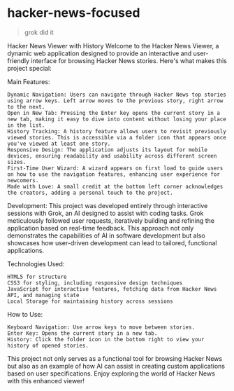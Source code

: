 # hacker-news-focused

> grok did it

Hacker News Viewer with History
Welcome to the Hacker News Viewer, a dynamic web application designed to provide an interactive and user-friendly interface for browsing Hacker News stories. Here's what makes this project special:

Main Features:

    Dynamic Navigation: Users can navigate through Hacker News top stories using arrow keys. Left arrow moves to the previous story, right arrow to the next.
    Open in New Tab: Pressing the Enter key opens the current story in a new tab, making it easy to dive into content without losing your place in the list.
    History Tracking: A history feature allows users to revisit previously viewed stories. This is accessible via a folder icon that appears once you've viewed at least one story.
    Responsive Design: The application adjusts its layout for mobile devices, ensuring readability and usability across different screen sizes.
    First-Time User Wizard: A wizard appears on first load to guide users on how to use the navigation features, enhancing user experience for newcomers.
    Made with Love: A small credit at the bottom left corner acknowledges the creators, adding a personal touch to the project.


Development:
This project was developed entirely through interactive sessions with Grok, an AI designed to assist with coding tasks. Grok meticulously followed user requests, iteratively building and refining the application based on real-time feedback. This approach not only demonstrates the capabilities of AI in software development but also showcases how user-driven development can lead to tailored, functional applications.

Technologies Used:

    HTML5 for structure
    CSS3 for styling, including responsive design techniques
    JavaScript for interactive features, fetching data from Hacker News API, and managing state
    Local Storage for maintaining history across sessions


How to Use:

    Keyboard Navigation: Use arrow keys to move between stories.
    Enter Key: Opens the current story in a new tab.
    History: Click the folder icon in the bottom right to view your history of opened stories.


This project not only serves as a functional tool for browsing Hacker News but also as an example of how AI can assist in creating custom applications based on user specifications. Enjoy exploring the world of Hacker News with this enhanced viewer!
